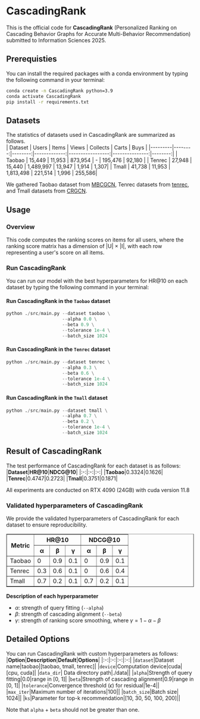 # CascadingRank
This is the official code for **CascadingRank** (Personalized Ranking on Cascading Behavior Graphs for
Accurate Multi-Behavior Recommendation) submitted to Information Sciences 2025.


## Prerequisties
You can install the required packages with a conda environment by typing the following command in your terminal:
```bash
conda create -n CascadingRank python=3.9
conda activate CascadingRank
pip install -r requirements.txt
```


## Datasets
The statistics of datasets used in CascadingRank are summarized as follows.   
| Dataset | Users  | Items  | Views       | Collects        | Carts         | Buys   |
|---------|--------:|--------:|-------------:|-----------------:|---------------:|--------:|
| Taobao  | 15,449 | 11,953 | 873,954 | -               | 195,476 | 92,180 |
| Tenrec   | 27,948 | 15,440 | 1,489,997 | 13,947  | 1,914   | 1,307|
| Tmall   | 41,738 | 11,953 | 1,813,498 | 221,514 | 1,996 | 255,586|

<!--<img src="./assets/data_statistics.png" width="500px" height="200px" title="data statistics"/>-->

We gathered Taobao dataset from [MBCGCN](https://github.com/SS-00-SS/MBCGCN), Tenrec datasets from [tenrec](https://github.com/yuangh-x/2022-NIPS-Tenrec), and Tmall datasets from [CRGCN](https://github.com/MingshiYan/CRGCN).

## Usage

### Overview
This code computes the ranking scores on items for all users, where the ranking score matrix has a dimension of |U| $\times$ |I|\, with each row representing a user's score on all items.

### Run CascadingRank
You can run our model with the best hyperparameters for HR@10 on each dataset by typing the following command in your terminal:

#### Run CascadingRank in the `Taobao` dataset
```python
python ./src/main.py --dataset taobao \
                     --alpha 0.0 \
                     --beta 0.9 \
                     --tolerance 1e-4 \
                     --batch_size 1024
```

#### Run CascadingRank in the `Tenrec` dataset
```python
python ./src/main.py --dataset tenrec \
                     --alpha 0.3 \
                     --beta 0.6 \
                     --tolerance 1e-4 \
                     --batch_size 1024
```

#### Run CascadingRank in the `Tmall` dataset
```python
python ./src/main.py --dataset tmall \
                     --alpha 0.7 \
                     --beta 0.2 \
                     --tolerance 1e-4 \
                     --batch_size 1024
```


## Result of CascadingRank
The test performance of CascadingRank for each dataset is as follows:
|**Dataset**|**HR@10**|**NDCG@10**|
|:-:|:-:|:-:|
|**Taobao**|0.3324|0.1626|
|**Tenrec**|0.4747|0.2723|
|**Tmall**|0.3751|0.1871|

All experiments are conducted on RTX 4090 (24GB) with cuda version 11.8

### Validated hyperparameters of CascadingRank
We provide the validated hyperparameters of CascadingRank for each dataset to ensure reproducibility.

<table border="1" cellspacing="0" cellpadding="5">
    <thead>
        <tr>
            <th rowspan="2">Metric</th>
            <th colspan="3">HR@10</th>
            <th colspan="3">NDCG@10</th>
        </tr>
        <tr>
            <th>α</th>
            <th>β</th>
            <th>γ</th>
            <th>α</th>
            <th>β</th>
            <th>γ</th>
        </tr>
    </thead>
    <tbody>
        <tr>
            <td>Taobao</td>
            <td>0</td>
            <td>0.9</td>
            <td>0.1</td>
            <td>0</td>
            <td>0.9</td>
            <td>0.1</td>
        </tr>
        <tr>
            <td>Tenrec</td>
            <td>0.3</td>
            <td>0.6</td>
            <td>0.1</td>
            <td>0</td>
            <td>0.6</td>
            <td>0.4</td>
        </tr>
        <tr>
            <td>Tmall</td>
            <td>0.7</td>
            <td>0.2</td>
            <td>0.1</td>
            <td>0.7</td>
            <td>0.2</td>
            <td>0.1</td>
        </tr>
    </tbody>
</table>


**Description of each hyperparameter**
* $\alpha$: strength of query fitting (`--alpha`)
* $\beta$: strength of cascading alignment (`--beta`)
* $\gamma$: strength of ranking score smoothing, where $\gamma = 1-\alpha-\beta$


## Detailed Options
You can run CascadingRank with custom hyperparameters as follows:
|**Option**|**Description**|**Default**|**Options**|
|:-:|:-:|:-:|:-:|
|`dataset`|Dataset name|taobao|[taobao, tmall, tenrec]|
|`device`|Computation device|cuda|[cpu, cuda]|
|`data_dir`| Data directory path|./data||
|`alpha`|Strength of query fitting|0.0|range in [0, 1]|
|`beta`|Strength of cascading alignment|0.9|range in [0, 1]|
|`tolerance`|Convergence threshold ($\epsilon$) for residual|1e-4||
|`max_iter`|Maximum number of iterations|100||
|`batch_size`|Batch size| 1024||
|`ks`|Parameter for top-k recommendation|[10, 30, 50, 100, 200]||

Note that `alpha` + `beta` should not be greater than one.


